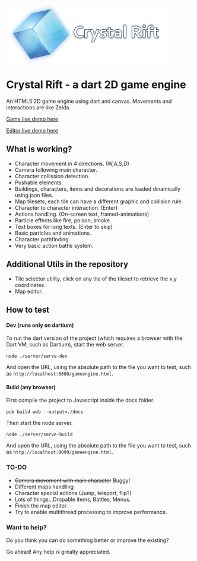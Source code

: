 ![Crystal Rift](https://github.com/foxxor/crystalrift-dart/blob/master/web/assets/web/CrystalRiftLogoTransparent.png?raw=true)

# Crystal Rift - a dart 2D game engine

An HTML5 2D game engine using dart and canvas. Movements and interactions are like Zelda.

[Game live demo here](http://foxxor.github.io/crystalrift-dart/gameengine.html)

[Editor live demo here](http://foxxor.github.io/crystalrift-dart/editor.html)

## What is working?

* Character movement in 4 directions. (W,A,S,D)
* Camera following main character.
* Character collission detection.
* Pushable elements.
* Buildings, characters, items and decorations are loaded dinamically using json files.
* Map tilesets, each tile can have a different graphic and collision rule.
* Character to character interaction. (Enter)
* Actions handling. (On-screen text, framed-animations)
* Particle effects like fire, poison, smoke.
* Text boxes for long texts. (Enter to skip)
* Basic particles and animations.
* Character pathfinding.
* Very basic action battle system.

## Additional Utils in the repository

* Tile selector utility, click on any tile of the tileset to retrieve the x,y coordinates.
* Map editor.

## How to test

#### Dev (runs only on dartium)

To run the dart version of the project (which requires a browser with the Dart VM, such as Dartium), start the web server.

```
node ./server/serve-dev
```

And open the URL, using the absolute path to the file you want to test, such as `http://localhost:8080/gameengine.html`.

#### Build (any browser)

First compile the project to Javascript inside the docs folder.

```
pub build web --output=./docs
```

Then start the node server.

```
node ./server/serve-build
```

And open the URL, using the absolute path to the file you want to test, such as `http://localhost:9099/gameengine.html`.


### TO-DO

* ~~Camera movement with main character~~ Buggy!
* Different maps handling
* Character special actions (Jump, teleport, flip?)
* Lots of things...Dropable items, Battles, Menus.
* Finish the map editor.
* Try to enable multithread processing to improve performance.

### Want to help?

Do you think you can do something better or improve the existing?

Go ahead! Any help is greatly appreciated.
